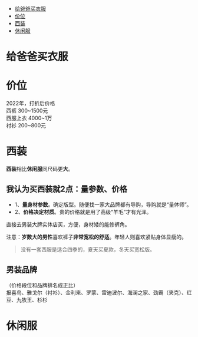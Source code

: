 <!-- TOC -->

- [给爸爸买衣服](#%E7%BB%99%E7%88%B8%E7%88%B8%E4%B9%B0%E8%A1%A3%E6%9C%8D)
- [价位](#%E4%BB%B7%E4%BD%8D)
- [西装](#%E8%A5%BF%E8%A3%85)
- [休闲服](#%E4%BC%91%E9%97%B2%E6%9C%8D)

<!-- /TOC -->

# 给爸爸买衣服

# 价位

2022年，打折后价格  
西裤 300~1500元  
西服上衣  4000~1万  
衬衫  200~800元   

# 西装

**西装**相比**休闲服**同尺码更**大**。

## 我认为买西装就2点：量参数、价格  
- 1、**量身材参数**。确定版型。随便找一家大品牌都有导购，导购就是“量体师”。
- 2、**价格决定材质**。贵的价格就是用了高级“羊毛”才有光泽。

直接去男装大牌实体店买，方便，身材矮的能修裤角。

注意：**岁数大的男性**喜欢裤子**非常宽松的舒适**。年轻人则喜欢紧贴身体显瘦的。

>没有一套西服是适合四季的，夏天买夏款，冬天买宽松版。

## 男装品牌

（价格段位和品牌排名成正比）  
报喜鸟、雅戈尔（衬衫）、金利来、罗蒙、雷迪波尔、海澜之家、劲霸（夹克）、红豆、九牧王、杉杉



# 休闲服

